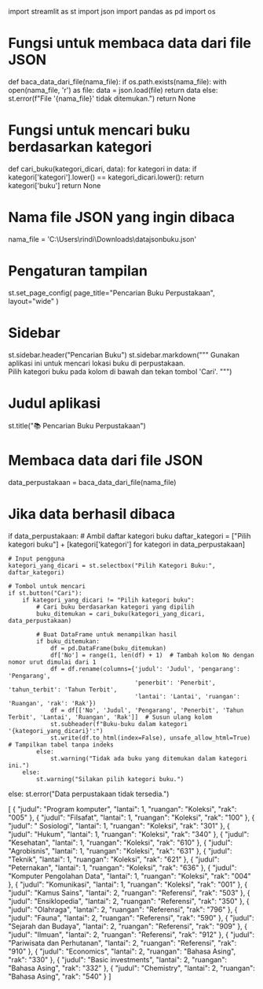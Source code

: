 import streamlit as st
import json
import pandas as pd
import os

# Fungsi untuk membaca data dari file JSON
def baca_data_dari_file(nama_file):
    if os.path.exists(nama_file):
        with open(nama_file, 'r') as file:
            data = json.load(file)
        return data
    else:
        st.error(f"File '{nama_file}' tidak ditemukan.")
        return None

# Fungsi untuk mencari buku berdasarkan kategori
def cari_buku(kategori_dicari, data):
    for kategori in data:
        if kategori['kategori'].lower() == kategori_dicari.lower():
            return kategori['buku']
    return None

# Nama file JSON yang ingin dibaca
nama_file = 'C:\\Users\\rindi\\Downloads\\datajsonbuku.json'

# Pengaturan tampilan
st.set_page_config(
    page_title="Pencarian Buku Perpustakaan",
    layout="wide"
)

# Sidebar
st.sidebar.header("Pencarian Buku")
st.sidebar.markdown("""
Gunakan aplikasi ini untuk mencari lokasi buku di perpustakaan.  
Pilih kategori buku pada kolom di bawah dan tekan tombol 'Cari'.
""")

# Judul aplikasi
st.title("📚 Pencarian Buku Perpustakaan")

# Membaca data dari file JSON
data_perpustakaan = baca_data_dari_file(nama_file)

# Jika data berhasil dibaca
if data_perpustakaan:
    # Ambil daftar kategori buku
    daftar_kategori = ["Pilih kategori buku"] + [kategori['kategori'] for kategori in data_perpustakaan]

    # Input pengguna
    kategori_yang_dicari = st.selectbox("Pilih Kategori Buku:", daftar_kategori)

    # Tombol untuk mencari
    if st.button("Cari"):
        if kategori_yang_dicari != "Pilih kategori buku":
            # Cari buku berdasarkan kategori yang dipilih
            buku_ditemukan = cari_buku(kategori_yang_dicari, data_perpustakaan)
            
            # Buat DataFrame untuk menampilkan hasil
            if buku_ditemukan:
                df = pd.DataFrame(buku_ditemukan)
                df['No'] = range(1, len(df) + 1)  # Tambah kolom No dengan nomor urut dimulai dari 1
                df = df.rename(columns={'judul': 'Judul', 'pengarang': 'Pengarang', 
                                        'penerbit': 'Penerbit', 'tahun_terbit': 'Tahun Terbit',
                                        'lantai': 'Lantai', 'ruangan': 'Ruangan', 'rak': 'Rak'})
                df = df[['No', 'Judul', 'Pengarang', 'Penerbit', 'Tahun Terbit', 'Lantai', 'Ruangan', 'Rak']]  # Susun ulang kolom
                st.subheader(f"Buku-buku dalam kategori '{kategori_yang_dicari}':")
                st.write(df.to_html(index=False), unsafe_allow_html=True)  # Tampilkan tabel tanpa indeks
            else:
                st.warning("Tidak ada buku yang ditemukan dalam kategori ini.")
        else:
            st.warning("Silakan pilih kategori buku.")
else:
    st.error("Data perpustakaan tidak tersedia.")





[
    {
        "judul": "Program komputer",
        "lantai": 1,
        "ruangan": "Koleksi",
        "rak": "005"
    },
    {
        "judul": "Filsafat",
        "lantai": 1,
        "ruangan": "Koleksi",
        "rak": "100"
    },
    {
        "judul": " Sosiologi",
        "lantai": 1,
        "ruangan": "Koleksi",
        "rak": "301"
    },
    {
        "judul": "Hukum",
        "lantai": 1,
        "ruangan": "Koleksi",
        "rak": "340"
    },
    {
        "judul": "Kesehatan",
        "lantai": 1,
        "ruangan": "Koleksi",
        "rak": "610"
    },
    {
        "judul": "Agrobisnis",
        "lantai": 1,
        "ruangan": "Koleksi",
        "rak": "631"
    },
    {
        "judul": "Teknik",
        "lantai": 1,
        "ruangan": "Koleksi",
        "rak": "621"
    },
    {
        "judul": "Peternakan",
        "lantai": 1,
        "ruangan": "Koleksi",
        "rak": "636"
    },
    {
        "judul": "Komputer Pengolahan Data",
        "lantai": 1,
        "ruangan": "Koleksi",
        "rak": "004"
    },
    {
        "judul": "Komunikasi",
        "lantai": 1,
        "ruangan": "Koleksi",
        "rak": "001"
    },
    {
        "judul": "Kamus Sains",
        "lantai": 2,
        "ruangan": "Referensi",
        "rak": "503"
    },
    {
        "judul": "Ensiklopedia",
        "lantai": 2,
        "ruangan": "Referensi",
        "rak": "350"
    },
    {
        "judul": "Olahraga",
        "lantai": 2,
        "ruangan": "Referensi",
        "rak": "796"
    },
    {
        "judul": "Fauna",
        "lantai": 2,
        "ruangan": "Referensi",
        "rak": "590"
    },
    {
        "judul": "Sejarah dan Budaya",
        "lantai": 2,
        "ruangan": "Referensi",
        "rak": "909"
    },
    {
        "judul": "Ilmuan",
        "lantai": 2,
        "ruangan": "Referensi",
        "rak": "912"
    },
    {
        "judul": "Pariwisata dan Perhutanan",
        "lantai": 2,
        "ruangan": "Referensi",
        "rak": "910"
    },
    {
        "judul": "Economics",
        "lantai": 2,
        "ruangan": "Bahasa Asing",
        "rak": "330"
    },
    {
        "judul": "Basic investments",
        "lantai": 2,
        "ruangan": "Bahasa Asing",
        "rak": "332"
    },
    {
        "judul": "Chemistry",
        "lantai": 2,
        "ruangan": "Bahasa Asing",
        "rak": "540"
    }
]

